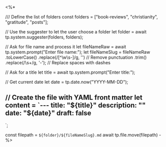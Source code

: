 <%*

/// Define the list of folders
const folders = ["book-reviews", "christianity", "gratitude", "posts"];

// Use the suggester to let the user choose a folder
let folder = await tp.system.suggester(folders, folders);

// Ask for file name and process it
let fileNameRaw = await tp.system.prompt("Enter file name:");
let fileNameSlug = fileNameRaw
    .toLowerCase()
    .replace(/[^\w\s-]/g, '') // Remove punctuation
    .trim()
    .replace(/\s+/g, '-'); // Replace spaces with dashes

// Ask for a title
let title = await tp.system.prompt("Enter title:");

// Get current date
let date = tp.date.now("YYYY-MM-DD");

// Create the file with YAML front matter
let content = `---
title: "${title}"
description: ""
date: "${date}"
draft: false
---

`;

const filepath = `${folder}/${fileNameSlug}.md`
await tp.file.move(filepath)
-%>